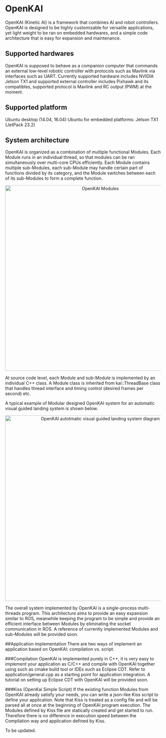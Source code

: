 # OpenKAI
OpenKAI (Kinetic AI) is a framework that combines AI and robot controllers. OpenKAI is designed to be highly customizable for versatile applications, yet light weight to be ran on embedded hardwares, and a simple code architecture that is easy for expansion and maintenance.

## Supported hardwares
OpenKAI is supposed to behave as a companion computer that commands an external low-level robotic controller with protocols such as Mavlink via interfaces such as UART. Currently supported hardware includes NVIDIA Jetson TX1 and supported external controller includes Pixhawk and its compatibles, supported protocol is Mavlink and RC output (PWM) at the moment.

## Supported platform
Ubuntu desktop (14.04, 16.04)
Ubuntu for embedded platforms: Jetson TX1 (JetPack 23.2)

## System architecture
OpenKAI is organized as a combination of multiple functional Modules. Each Module runs in an individual thread, so that modules can be ran simultaneously over multi-core CPUs efficiently. Each Module contains multiple sub-Modules, each sub-Module may handle certain part of functions divided by its category, and the Module switches between each of its sub-Modules to form a complete function.

<p align="center">
<img src="https://github.com/yankailab/OpenKAI/raw/master/doc/img/F1.png" alt="OpenKAI Modules" width="600px">
</p>

At source code level, each Module and sub-Module is implemented by an individual C++ class. A Module class is inherited from kai::ThreadBase class that handles thread interface and timing control (desired frames per second) etc.

A typical example of Modular designed OpenKAI system for an automatic visual guided landing system is shown below.

<p align="center">
<img src="https://github.com/yankailab/OpenKAI/raw/master/doc/img/F2.png" alt="OpenKAI autotmatic visual guided landing system diagram" width="600px">
</p>

The overall system implemented by OpenKAI is a single-process multi-threads program. This architecture aims to provide an easy expansion similar to ROS, meanwhile keeping the program to be simple and provide an efficient interface between Modules by eliminating the socket communication in ROS. A reference of currently implemented Modules and sub-Modules will be provided soon.

##Application implementation
There are two ways of implement an application based on OpenKAI: compilation vs. script.

###Compilation
OpenKAI is implemented purely in C++, it is very easy to implement your application as C/C++ and compile with OpenKAI together using such as cmake build tool or IDEs such as Eclipse CDT. Refer to application/general.cpp as a starting point for application integration. A tutorial on setting up Eclipse CDT with OpenKAI will be provided soon.

###Kiss (OpenKai Simple Script)
If the existing function Modules from OpenKAI already satisfy your needs, you can write a json-like Kiss script to define your application. Note that Kiss is treated as a config file and will be parsed all at once at the beginning of OpenKAI program execution. The Modules defined by Kiss file are statically created and get started to run. Therefore there is no difference in execution speed between the Compilation way and application defined by Kiss.

To be updated.
